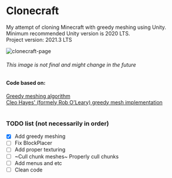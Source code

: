 # Clonecraft
My attempt of cloning Minecraft with greedy meshing using Unity.  
Minimum recommended Unity version is 2020 LTS.  
Project version: 2021.3 LTS

![clonecraft-page](https://user-images.githubusercontent.com/40342021/175710820-6d7034ea-d5dc-4de9-8591-50ea46a230f7.png)
###### This image is not final and might change in the future

#### Code based on:
[Greedy meshing algorithm](https://0fps.net/2012/06/30/meshing-in-a-minecraft-game)  
[Cleo Hayes' (formely Rob O'Leary) greedy mesh implementation](https://github.com/roboleary/GreedyMesh)

#
### TODO list (not necessarily in order)
- [X] Add greedy meshing
- [ ] Fix BlockPlacer
- [ ] Add proper texturing
- [ ] ~Cull chunk meshes~ Properly cull chunks
- [ ] Add menus and etc
- [ ] Clean code
